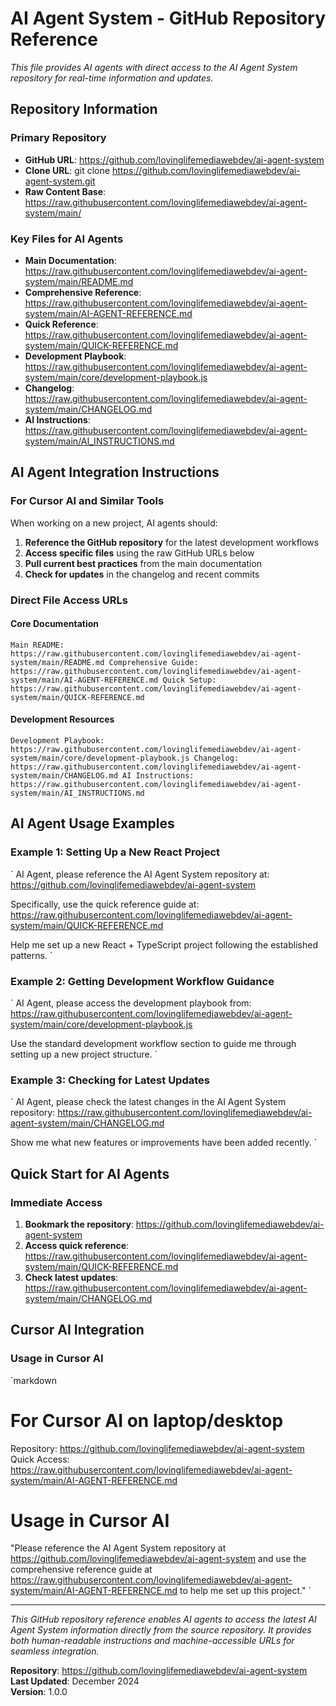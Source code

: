﻿# AI Agent System - GitHub Repository Reference

*This file provides AI agents with direct access to the AI Agent System repository for real-time information and updates.*

##  Repository Information

### Primary Repository
- **GitHub URL**: https://github.com/lovinglifemediawebdev/ai-agent-system
- **Clone URL**: git clone https://github.com/lovinglifemediawebdev/ai-agent-system.git
- **Raw Content Base**: https://raw.githubusercontent.com/lovinglifemediawebdev/ai-agent-system/main/

### Key Files for AI Agents
- **Main Documentation**: https://raw.githubusercontent.com/lovinglifemediawebdev/ai-agent-system/main/README.md
- **Comprehensive Reference**: https://raw.githubusercontent.com/lovinglifemediawebdev/ai-agent-system/main/AI-AGENT-REFERENCE.md
- **Quick Reference**: https://raw.githubusercontent.com/lovinglifemediawebdev/ai-agent-system/main/QUICK-REFERENCE.md
- **Development Playbook**: https://raw.githubusercontent.com/lovinglifemediawebdev/ai-agent-system/main/core/development-playbook.js
- **Changelog**: https://raw.githubusercontent.com/lovinglifemediawebdev/ai-agent-system/main/CHANGELOG.md
- **AI Instructions**: https://raw.githubusercontent.com/lovinglifemediawebdev/ai-agent-system/main/AI_INSTRUCTIONS.md

##  AI Agent Integration Instructions

### For Cursor AI and Similar Tools

When working on a new project, AI agents should:

1. **Reference the GitHub repository** for the latest development workflows
2. **Access specific files** using the raw GitHub URLs below
3. **Pull current best practices** from the main documentation
4. **Check for updates** in the changelog and recent commits

### Direct File Access URLs

#### Core Documentation
`
Main README: https://raw.githubusercontent.com/lovinglifemediawebdev/ai-agent-system/main/README.md
Comprehensive Guide: https://raw.githubusercontent.com/lovinglifemediawebdev/ai-agent-system/main/AI-AGENT-REFERENCE.md
Quick Setup: https://raw.githubusercontent.com/lovinglifemediawebdev/ai-agent-system/main/QUICK-REFERENCE.md
`

#### Development Resources
`
Development Playbook: https://raw.githubusercontent.com/lovinglifemediawebdev/ai-agent-system/main/core/development-playbook.js
Changelog: https://raw.githubusercontent.com/lovinglifemediawebdev/ai-agent-system/main/CHANGELOG.md
AI Instructions: https://raw.githubusercontent.com/lovinglifemediawebdev/ai-agent-system/main/AI_INSTRUCTIONS.md
`

##  AI Agent Usage Examples

### Example 1: Setting Up a New React Project
`
AI Agent, please reference the AI Agent System repository at:
https://github.com/lovinglifemediawebdev/ai-agent-system

Specifically, use the quick reference guide at:
https://raw.githubusercontent.com/lovinglifemediawebdev/ai-agent-system/main/QUICK-REFERENCE.md

Help me set up a new React + TypeScript project following the established patterns.
`

### Example 2: Getting Development Workflow Guidance
`
AI Agent, please access the development playbook from:
https://raw.githubusercontent.com/lovinglifemediawebdev/ai-agent-system/main/core/development-playbook.js

Use the standard development workflow section to guide me through setting up a new project structure.
`

### Example 3: Checking for Latest Updates
`
AI Agent, please check the latest changes in the AI Agent System repository:
https://raw.githubusercontent.com/lovinglifemediawebdev/ai-agent-system/main/CHANGELOG.md

Show me what new features or improvements have been added recently.
`

##  Quick Start for AI Agents

### Immediate Access
1. **Bookmark the repository**: https://github.com/lovinglifemediawebdev/ai-agent-system
2. **Access quick reference**: https://raw.githubusercontent.com/lovinglifemediawebdev/ai-agent-system/main/QUICK-REFERENCE.md
3. **Check latest updates**: https://raw.githubusercontent.com/lovinglifemediawebdev/ai-agent-system/main/CHANGELOG.md

##  Cursor AI Integration

### Usage in Cursor AI
`markdown
# For Cursor AI on laptop/desktop
Repository: https://github.com/lovinglifemediawebdev/ai-agent-system
Quick Access: https://raw.githubusercontent.com/lovinglifemediawebdev/ai-agent-system/main/AI-AGENT-REFERENCE.md

# Usage in Cursor AI
"Please reference the AI Agent System repository at https://github.com/lovinglifemediawebdev/ai-agent-system and use the comprehensive reference guide at https://raw.githubusercontent.com/lovinglifemediawebdev/ai-agent-system/main/AI-AGENT-REFERENCE.md to help me set up this project."
`

---

*This GitHub repository reference enables AI agents to access the latest AI Agent System information directly from the source repository. It provides both human-readable instructions and machine-accessible URLs for seamless integration.*

**Repository**: https://github.com/lovinglifemediawebdev/ai-agent-system  
**Last Updated**: December 2024  
**Version**: 1.0.0
